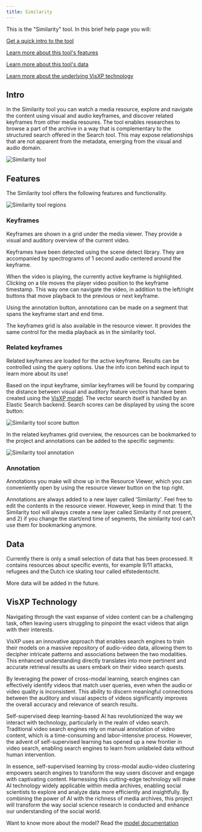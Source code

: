 ```yaml
---
title: Similarity
---
```


This is the "Similarity" tool. In this brief help page you will:

[Get a quick intro to the tool](#tool)

[Learn more about this tool's features](#features)

[Learn more about this tool's data](#data)

[Learn more about the underlying VisXP technology](#technology)

## <a name="intro"></a>Intro

In the Similarity tool you can watch a media resource, explore and navigate the content using visual and audio keyframes, and discover related keyframes from other media resoures. The tool enables researches to browse a part of the archive in a way that is complementary to the structured search offered in the Search tool. This may expose relationships that are not apparent from the metadata, emerging from the visual and audio domain. 

![Similarity tool](/uploads/similarity-tool1.jpg)

## <a name="features"></a>Features

The Similarity tool offers the following features and functionality.

![Similarity tool regions](/uploads/similarity-tool2.jpg)

### <a name="keyframes"></a>Keyframes

Keyframes are shown in a grid under the media viewer. They provide a visual and auditory overview of the current video.

Keyframes have been detected using the scene detect library. They are accompanied by spectrograms of 1 second audio centered around the keyframe.

When the video is playing, the currently active keyframe is highlighted. Clicking on a tile moves the player video position to the keyframe timestamp. This way one can navigate the video, in addition to the left/right buttons that move playback to the previous or next keyframe.

Using the annotation button, annotations can be made on a segment that spans the keyframe start and end time.

The keyframes grid is also available in the resource viewer. It provides the same control for the media playback as in the similarity tool.

### <a name="related-keyframes"></a>Related keyframes

Related keyframes are loaded for the active keyframe. Results can be controlled using the query options. Use the info icon behind each input to learn more about its use!

Based on the input keyframe, similar keyframes will be found by comparing the distance between visual and auditory feature vectors that have been created using the [VisXP model](#technology). The vector search itself is handled by an Elastic Search backend. Search scores can be displayed by using the score button:

![Similarity tool score button](/uploads/similarity-tool-score.jpg)

In the related keyframes grid overview, the resources can be bookmarked to the project and annotations can be added to the specific segments:

![Similarity tool annotation](/uploads/similarity-tool-annotation.jpg)

### <a name="annotation"></a>Annotation

Annotations you make will show up in the Resource Viewer, which you can conveniently open by using the resource viewer button on the top right.

Annotations are always added to a new layer called 'Similarity'. Feel free to edit the contents in the resource viewer. However, keep in mind that: 1) the Similarity tool will always create a new layer called Similarity if not present, and 2) if you change the start/end time of segments, the similarity tool can't use them for bookmarking anymore.

## <a name="data"></a>Data

Currently there is only a small selection of data that has been processed. It contains resources about specific events, for example 9/11 attacks, refugees and the Dutch ice skating tour called elfstedentocht.

More data will be added in the future.

## <a name="technology"></a>VisXP Technology

Navigating through the vast expanse of video content can be a challenging task, often leaving users struggling to pinpoint the exact videos that align with their interests.

VisXP uses an innovative approach that enables search engines to train their models on a massive repository of audio-video data, allowing them to decipher intricate patterns and associations between the two modalities. This enhanced understanding directly translates into more pertinent and accurate retrieval results as users embark on their video search quests.

By leveraging the power of cross-modal learning, search engines can effectively identify videos that match user queries, even when the audio or video quality is inconsistent. This ability to discern meaningful connections between the auditory and visual aspects of videos significantly improves the overall accuracy and relevance of search results.

Self-supervised deep learning-based AI has revolutionized the way we interact with technology, particularly in the realm of video search. Traditional video search engines rely on manual annotation of video content, which is a time-consuming and labor-intensive process. However, the advent of self-supervised learning has opened up a new frontier in video search, enabling search engines to learn from unlabeled data without human intervention.

In essence, self-supervised learning by cross-modal audio-video clustering empowers search engines to transform the way users discover and engage with captivating content. Harnessing this cutting-edge technology will make AI technology widely applicable within media archives, enabling social scientists to explore and analyze data more efficiently and insightfully. By combining the power of AI with the richness of media archives, this project will transform the way social science research is conducted and enhance our understanding of the social world.

Want to know more about the model? Read the <a href="https://github.com/beeldengeluid/dane-visual-feature-extraction-worker/blob/main/model/model%20documatation.pdf" target="_blank">model documentation</a>
